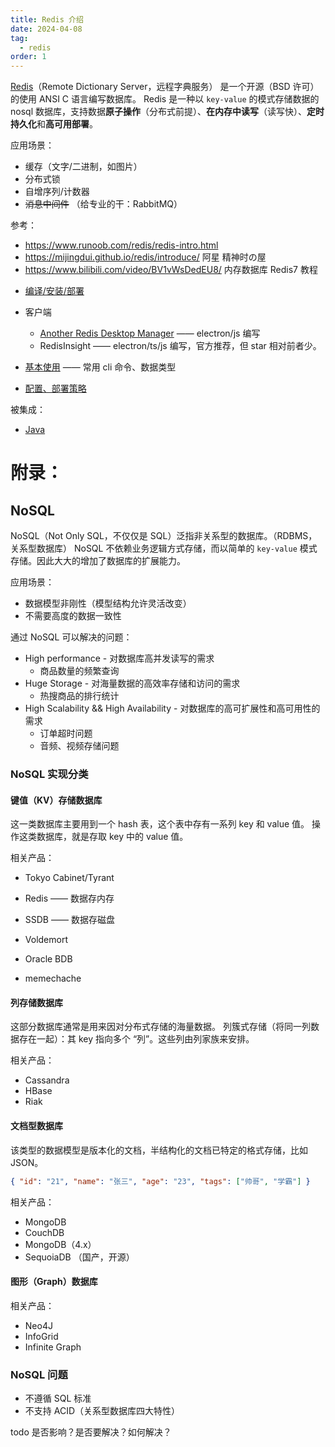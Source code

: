 ```yaml
---
title: Redis 介绍
date: 2024-04-08
tag:
  - redis
order: 1
---
```


[Redis](https://redis.io/)（Remote Dictionary Server，远程字典服务） 是一个开源（BSD 许可）的使用 ANSI C 语言编写数据库。
Redis 是一种以 `key-value` 的模式存储数据的 nosql 数据库，支持数据**原子操作**（分布式前提）、**在内存中读写**（读写快）、**定时持久化**和**高可用部署**。

应用场景：

- 缓存（文字/二进制，如图片）
- 分布式锁
- 自增序列/计数器
- ~~消息中间件~~ （给专业的干：RabbitMQ）

参考：

- <https://www.runoob.com/redis/redis-intro.html>
- <https://mijingdui.github.io/redis/introduce/> 阿星 精神时の屋
- <https://www.bilibili.com/video/BV1vWsDedEU8/> 内存数据库 Redis7 教程

<!-- more -->

- [编译/安装/部署](./deployment.md)
- 客户端

  - [Another Redis Desktop Manager](https://github.com/qishibo/AnotherRedisDesktopManager) —— electron/js 编写
  - RedisInsight —— electron/ts/js 编写，官方推荐，但 star 相对前者少。

- [基本使用](./usage.md) —— 常用 cli 命令、数据类型
- [配置、部署策略](./config.md)

被集成：

- [Java](/src/zh/dev-java-spring/springboot/springboot-redis.md)

# 附录：

## NoSQL

NoSQL（Not Only SQL，不仅仅是 SQL）泛指非关系型的数据库。（RDBMS，关系型数据库）
NoSQL 不依赖业务逻辑方式存储，而以简单的 `key-value` 模式存储。因此大大的增加了数据库的扩展能力。

应用场景：

- 数据模型非刚性（模型结构允许灵活改变）
- 不需要高度的数据一致性

通过 NoSQL 可以解决的问题：

- High performance - 对数据库高并发读写的需求
  - 商品数量的频繁查询
- Huge Storage - 对海量数据的高效率存储和访问的需求
  - 热搜商品的排行统计
- High Scalability && High Availability - 对数据库的高可扩展性和高可用性的需求
  - 订单超时问题
  - 音频、视频存储问题

### NoSQL 实现分类

#### 键值（KV）存储数据库

这一类数据库主要用到一个 hash 表，这个表中存有一系列 key 和 value 值。
操作这类数据库，就是存取 key 中的 value 值。

相关产品：

- Tokyo Cabinet/Tyrant
- Redis —— 数据存内存
- SSDB —— 数据存磁盘
- Voldemort
- Oracle BDB

- memechache

#### 列存储数据库

这部分数据库通常是用来因对分布式存储的海量数据。
列簇式存储（将同一列数据存在一起）：其 key 指向多个 “列”。这些列由列家族来安排。

相关产品：

- Cassandra
- HBase
- Riak

#### 文档型数据库

该类型的数据模型是版本化的文档，半结构化的文档已特定的格式存储，比如 JSON。

```json
{ "id": "21", "name": "张三", "age": "23", "tags": ["帅哥", "学霸"] }
```

相关产品：

- MongoDB
- CouchDB
- MongoDB（4.x）
- SequoiaDB （国产，开源）

#### 图形（Graph）数据库

相关产品：

- Neo4J
- InfoGrid
- Infinite Graph

### NoSQL 问题

- 不遵循 SQL 标准
- 不支持 ACID（关系型数据库四大特性）

todo 是否影响？是否要解决？如何解决？

